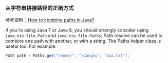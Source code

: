 ### 从字符串拼接路径的正确方式

参考资料：[How to combine paths in Java?](https://stackoverflow.com/questions/412380/how-to-combine-paths-in-java)


If you're using Java 7 or Java 8, you should strongly consider using `java.nio.file.Path` and `java.nio.file.Paths`; Path.resolve can be used to combine one path with another, or with a string. The Paths helper class is useful too. For example:

```java
Path path = Paths.get("/home/", "/zanghu", "baz.txt");
```

